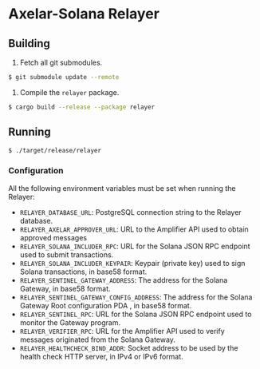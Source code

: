 # Axelar-Solana Relayer

## Building

1. Fetch all git submodules.
```sh
$ git submodule update --remote
```

1. Compile the `relayer` package.
```sh
$ cargo build --release --package relayer
```

## Running

```sh
$ ./target/release/relayer
```

### Configuration

All the following environment variables must be set when running the Relayer:

- `RELAYER_DATABASE_URL`: PostgreSQL connection string to the Relayer database.
- `RELAYER_AXELAR_APPROVER_URL`: URL to the Amplifier API used to obtain approved messages
- `RELAYER_SOLANA_INCLUDER_RPC`: URL for the Solana JSON RPC endpoint used to submit transactions.
- `RELAYER_SOLANA_INCLUDER_KEYPAIR`: Keypair (private key) used to sign Solana transactions, in base58 format.
- `RELAYER_SENTINEL_GATEWAY_ADDRESS`: The address for the Solana Gateway, in base58 format.
- `RELAYER_SENTINEL_GATEWAY_CONFIG_ADDRESS`: The address for the Solana Gateway Root configuration PDA , in base58 format.
- `RELAYER_SENTINEL_RPC`: URL for the Solana JSON RPC endpoint used to monitor the Gateway program.
- `RELAYER_VERIFIER_RPC`: URL for the Amplifier API used to verify messages originated from the Solana Gateway.
- `RELAYER_HEALTHCHECK_BIND_ADDR`: Socket address to be used by the health check HTTP server, in IPv4 or IPv6 format.
